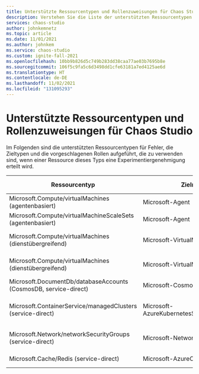 ```yaml
---
title: Unterstützte Ressourcentypen und Rollenzuweisungen für Chaos Studio
description: Verstehen Sie die Liste der unterstützten Ressourcentypen und welche Rollenzuweisung erforderlich ist, damit ein Experiment einen Fehler für diesen Ressourcentyp ausführen kann.
services: chaos-studio
author: johnkemnetz
ms.topic: article
ms.date: 11/01/2021
ms.author: johnkem
ms.service: chaos-studio
ms.custom: ignite-fall-2021
ms.openlocfilehash: 10bb9b826d5c749b283dd38caa77ae03b7695b8e
ms.sourcegitcommit: 106f5c9fa5c6d3498dd1cfe63181a7ed4125ae6d
ms.translationtype: HT
ms.contentlocale: de-DE
ms.lasthandoff: 11/02/2021
ms.locfileid: "131095293"
---
```

# <a name="supported-resource-types-and-role-assignments-for-chaos-studio"></a>Unterstützte Ressourcentypen und Rollenzuweisungen für Chaos Studio

Im Folgenden sind die unterstützten Ressourcentypen für Fehler, die Zieltypen und die vorgeschlagenen Rollen aufgeführt, die zu verwenden sind, wenn einer Ressource dieses Typs eine Experimentiergenehmigung erteilt wird.

| Ressourcentyp | Zielname | Vorgeschlagene Rollenzuweisung |
| - | - | - |
| Microsoft.Compute/virtualMachines (agentenbasiert) | Microsoft-Agent | Leser |
| Microsoft.Compute/virtualMachineScaleSets (agentenbasiert) | Microsoft-Agent | Leser |
| Microsoft.Compute/virtualMachines (dienstübergreifend) | Microsoft-VirtualMachine | Mitwirkender von virtuellen Computern |
| Microsoft.Compute/virtualMachines (dienstübergreifend) | Microsoft-VirtualMachineScaleSet | Mitwirkender von virtuellen Computern |
| Microsoft.DocumentDb/databaseAccounts (CosmosDB, service-direct) | Microsoft-CosmosDB | Cosmos DB-Operator |
| Microsoft.ContainerService/managedClusters (service-direct) | Microsoft-AzureKubernetesServiceChaosMesh | Benutzerrolle für Azure Kubernetes Service-Cluster |
| Microsoft.Network/networkSecurityGroups (service-direct) | Microsoft-NetworkSecurityGroup | Mitwirkender von virtuellem Netzwerk |
| Microsoft.Cache/Redis (service-direct) | Microsoft-AzureCacheForRedis | Mitwirkender von Redis-Cache |
